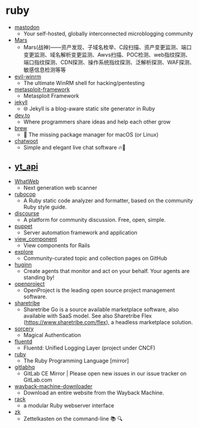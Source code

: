 # ruby
- [mastodon](https://github.com/tootsuite/mastodon)
  - Your self-hosted, globally interconnected microblogging community
- [Mars](https://github.com/TideSec/Mars)
  - Mars(战神)——资产发现、子域名枚举、C段扫描、资产变更监测、端口变更监测、域名解析变更监测、Awvs扫描、POC检测、web指纹探测、端口指纹探测、CDN探测、操作系统指纹探测、泛解析探测、WAF探测、敏感信息检测等等
- [evil-winrm](https://github.com/Hackplayers/evil-winrm)
  - The ultimate WinRM shell for hacking/pentesting
- [metasploit-framework](https://github.com/rapid7/metasploit-framework)
  - Metasploit Framework
- [jekyll](https://github.com/jekyll/jekyll)
  - 🌐 Jekyll is a blog-aware static site generator in Ruby
- [dev.to](https://github.com/thepracticaldev/dev.to)
  - Where programmers share ideas and help each other grow
- [brew](https://github.com/Homebrew/brew)
  - 🍺 The missing package manager for macOS (or Linux)
- [chatwoot](https://github.com/chatwoot/chatwoot)
  - Simple and elegant live chat software 🔥💬
- [yt_api](https://github.com/masayan0911/yt_api)
  - 
- [WhatWeb](https://github.com/urbanadventurer/WhatWeb)
  - Next generation web scanner
- [rubocop](https://github.com/rubocop-hq/rubocop)
  - A Ruby static code analyzer and formatter, based on the community Ruby style guide.
- [discourse](https://github.com/discourse/discourse)
  - A platform for community discussion. Free, open, simple.
- [puppet](https://github.com/puppetlabs/puppet)
  - Server automation framework and application
- [view_component](https://github.com/github/view_component)
  - View components for Rails
- [explore](https://github.com/github/explore)
  - Community-curated topic and collection pages on GitHub
- [huginn](https://github.com/huginn/huginn)
  - Create agents that monitor and act on your behalf. Your agents are standing by!
- [openproject](https://github.com/opf/openproject)
  - OpenProject is the leading open source project management software.
- [sharetribe](https://github.com/sharetribe/sharetribe)
  - Sharetribe Go is a source available marketplace software, also available with SaaS model. See also Sharetribe Flex (https://www.sharetribe.com/flex), a headless marketplace solution.
- [sorcery](https://github.com/Sorcery/sorcery)
  - Magical Authentication
- [fluentd](https://github.com/fluent/fluentd)
  - Fluentd: Unified Logging Layer (project under CNCF)
- [ruby](https://github.com/ruby/ruby)
  - The Ruby Programming Language [mirror]
- [gitlabhq](https://github.com/gitlabhq/gitlabhq)
  - GitLab CE Mirror | Please open new issues in our issue tracker on GitLab.com
- [wayback-machine-downloader](https://github.com/hartator/wayback-machine-downloader)
  - Download an entire website from the Wayback Machine.
- [rack](https://github.com/rack/rack)
  - a modular Ruby webserver interface
- [zk](https://github.com/sirupsen/zk)
  - Zettelkasten on the command-line 📚 🔍
